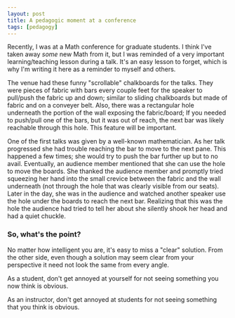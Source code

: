 ```yaml
---
layout: post
title: A pedagogic moment at a conference
tags: [pedagogy]
---
```


Recently, I was at a Math conference for graduate students. I think I've taken away *some* new Math from it, but I was reminded of a very important learning/teaching lesson during a talk. It's an easy lesson to forget, which is why I'm writing it here as a reminder to myself and others.

The venue had these funny "scrollable" chalkboards for the talks. They were pieces of fabric with bars every couple feet for the speaker to pull/push the fabric up and down; similar to sliding chalkboards but made of fabric and on a conveyer belt. Also, there was a rectangular hole underneath the portion of the wall exposing the fabric/board; If you needed to push/pull one of the bars, but it was out of reach, the next bar was likely reachable through this hole. This feature will be important.

One of the first talks was given by a well-known mathematician. As her talk progressed she had trouble reaching the bar to move to the next pane. This happened a few times; she would try to push the bar further up but to no avail. Eventually, an audience member mentioned that she can use the hole to move the boards. She thanked the audience member and promptly tried squeezing her hand into the small crevice between the fabric and the wall underneath (not through the hole that was clearly visible from our seats). Later in the day, she was in the audience and watched another speaker use the hole under the boards to reach the next bar. Realizing that this was the hole the audience had tried to tell her about she silently shook her head and had a quiet chuckle.

### So, what's the point?

No matter how intelligent you are, it's easy to miss a "clear" solution. From the other side, even though a solution may seem clear from your perspective it need not look the same from every angle.

As a student, don't get annoyed at yourself for not seeing something you now think is obvious.

As an instructor, don't get annoyed at students for not seeing something that you think is obvious.
